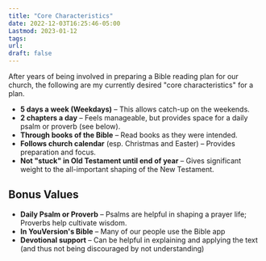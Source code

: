 ```yaml
---
title: "Core Characteristics"
date: 2022-12-03T16:25:46-05:00
Lastmod: 2023-01-12
tags: 
url:
draft: false
---
```


After years of being involved in preparing a Bible reading plan for our church, the following are my currently desired "core characteristics" for a plan.

- **5 days a week (Weekdays)** – This allows catch-up on the weekends.
- **2 chapters a day** – Feels manageable, but provides space for a daily psalm or proverb (see below).
- **Through books of the Bible** – Read books as they were intended.
- **Follows church calendar** (esp. Christmas and Easter) – Provides preparation and focus.
- **Not "stuck" in Old Testament until end of year** – Gives significant weight to the all-important shaping of the New Testament. 

## Bonus Values

- **Daily Psalm or Proverb** – Psalms are helpful in shaping a prayer life; Proverbs help cultivate wisdom.
- **In YouVersion's Bible** – Many of our people use the Bible app
- **Devotional support** – Can be helpful in explaining and applying the text (and thus not being discouraged by not understanding)